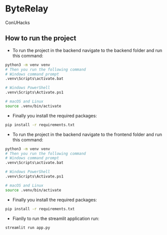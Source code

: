 # ByteRelay
ConUHacks

## How to run the project
- To run the project in the backend navigate to the backend folder and run this command:
```bash
python3 -m venv venv
# Then you run the following command 
# Windows command prompt
.venv\Scripts\activate.bat

# Windows PowerShell
.venv\Scripts\Activate.ps1

# macOS and Linux
source .venv/bin/activate
```
- Finally you install the required packages:
```bash
pip install -r requirements.txt
```

- To run the project in the backend navigate to the frontend folder and run this command:
```bash
python3 -m venv venv
# Then you run the following command 
# Windows command prompt
.venv\Scripts\activate.bat

# Windows PowerShell
.venv\Scripts\Activate.ps1

# macOS and Linux
source .venv/bin/activate
```
- Finally you install the required packages:
```bash
pip install -r requirements.txt
```
- Fianlly to run the streamlit application run:
```bash
streamlit run app.py
```